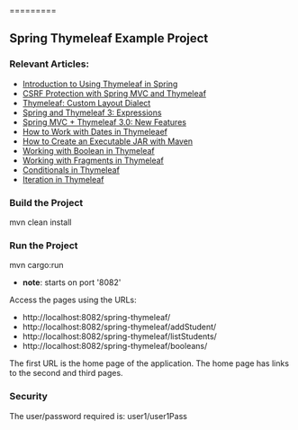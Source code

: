 =========

## Spring Thymeleaf Example Project

### Relevant Articles: 
- [Introduction to Using Thymeleaf in Spring](http://www.baeldung.com/thymeleaf-in-spring-mvc)
- [CSRF Protection with Spring MVC and Thymeleaf](http://www.baeldung.com/csrf-thymeleaf-with-spring-security)
- [Thymeleaf: Custom Layout Dialect](http://www.baeldung.com/thymeleaf-spring-layouts)
- [Spring and Thymeleaf 3: Expressions](http://www.baeldung.com/spring-thymeleaf-3-expressions)
- [Spring MVC + Thymeleaf 3.0: New Features](http://www.baeldung.com/spring-thymeleaf-3)
- [How to Work with Dates in Thymeleaef](http://www.baeldung.com/dates-in-thymeleaf)
- [How to Create an Executable JAR with Maven](http://www.baeldung.com/executable-jar-with-maven)
- [Working with Boolean in Thymeleaf](http://www.baeldung.com/thymeleaf-boolean)
- [Working with Fragments in Thymeleaf](http://www.baeldung.com/spring-thymeleaf-fragments)
- [Conditionals in Thymeleaf](http://www.baeldung.com/spring-thymeleaf-conditionals)
- [Iteration in Thymeleaf](http://www.baeldung.com/thymeleaf-iteration)

### Build the Project

mvn clean install


### Run the Project
mvn cargo:run
- **note**: starts on port '8082'

Access the pages using the URLs:

 - http://localhost:8082/spring-thymeleaf/
 - http://localhost:8082/spring-thymeleaf/addStudent/
 - http://localhost:8082/spring-thymeleaf/listStudents/
 - http://localhost:8082/spring-thymeleaf/booleans/

The first URL is the home page of the application. The home page has links to the second and third pages.

### Security
The user/password required is: user1/user1Pass
